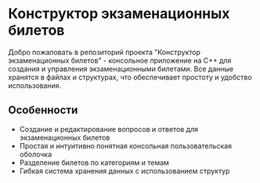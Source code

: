 # Конструктор экзаменационных билетов
Добро пожаловать в репозиторий проекта "Конструктор экзаменационных билетов" - консольное приложение на C++ для создания и управления экзаменационными билетами. Все данные хранятся в файлах и структурах, что обеспечивает простоту и удобство использования.

## Особенности
- Создание и редактирование вопросов и ответов для экзаменационных билетов
- Простая и интуитивно понятная консольная пользовательская оболочка
- Разделение билетов по категориям и темам
- Гибкая система хранения данных с использованием структур
